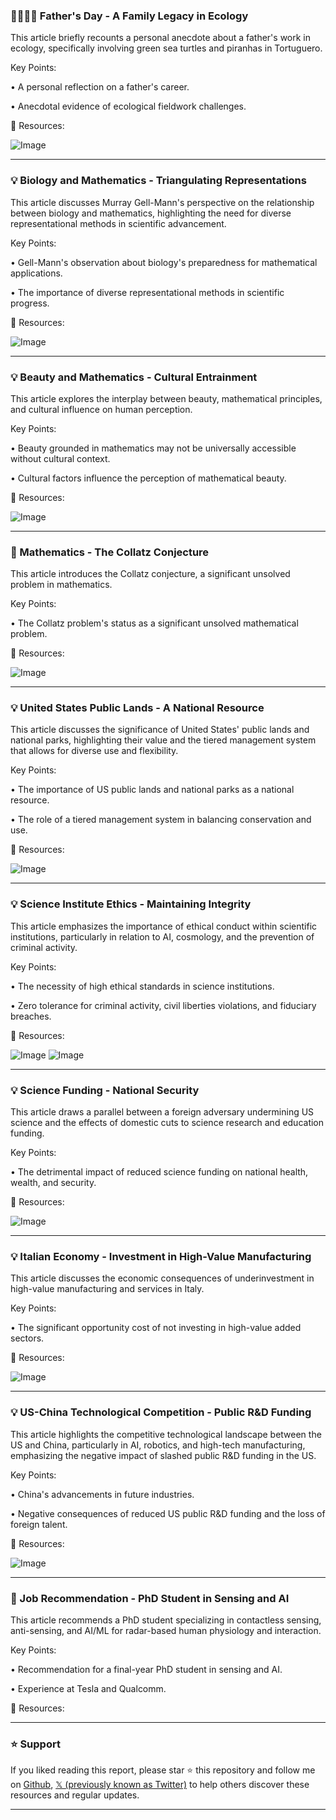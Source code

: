 ### 👨‍👩‍👧‍👦 Father's Day - A Family Legacy in Ecology

This article briefly recounts a personal anecdote about a father's work in ecology, specifically involving green sea turtles and piranhas in Tortuguero.


Key Points:

• A personal reflection on a father's career.

• Anecdotal evidence of ecological fieldwork challenges.


🔗 Resources:

![Image](https://pbs.twimg.com/media/E4WWEQzVkAENCNY?format=png&name=900x900)


---
### 💡 Biology and Mathematics - Triangulating Representations

This article discusses Murray Gell-Mann's perspective on the relationship between biology and mathematics, highlighting the need for diverse representational methods in scientific advancement.


Key Points:

• Gell-Mann's observation about biology's preparedness for mathematical applications.

•  The importance of diverse representational methods in scientific progress.


🔗 Resources:

![Image](https://pbs.twimg.com/media/F2Sxxr0boAAMzAo?format=jpg&name=small)


---
### 💡 Beauty and Mathematics - Cultural Entrainment

This article explores the interplay between beauty, mathematical principles, and cultural influence on human perception.


Key Points:

• Beauty grounded in mathematics may not be universally accessible without cultural context.

• Cultural factors influence the perception of mathematical beauty.


🔗 Resources:

![Image](https://pbs.twimg.com/media/GqGHQRqXwAEfBii?format=jpg&name=small)


---
### 🤖 Mathematics - The Collatz Conjecture

This article introduces the Collatz conjecture, a significant unsolved problem in mathematics.


Key Points:

• The Collatz problem's status as a significant unsolved mathematical problem.


🔗 Resources:

![Image](https://pbs.twimg.com/media/GqJ0IFCaYAAaFai?format=jpg&name=small)


---
### 💡 United States Public Lands - A National Resource

This article discusses the significance of United States' public lands and national parks, highlighting their value and the tiered management system that allows for diverse use and flexibility.


Key Points:

•  The importance of US public lands and national parks as a national resource.

• The role of a tiered management system in balancing conservation and use.


🔗 Resources:

![Image](https://pbs.twimg.com/media/FaPuAt2XEAEx0fB?format=jpg&name=small)


---
### 💡 Science Institute Ethics - Maintaining Integrity

This article emphasizes the importance of ethical conduct within scientific institutions, particularly in relation to AI, cosmology, and the prevention of criminal activity.


Key Points:

•  The necessity of high ethical standards in science institutions.

•  Zero tolerance for criminal activity, civil liberties violations, and fiduciary breaches.


🔗 Resources:

![Image](https://pbs.twimg.com/media/GGy0oTlasAAICQ8?format=png&name=small)
![Image](https://pbs.twimg.com/media/GGy0oUUXEAALFWL?format=jpg&name=small)


---
### 💡 Science Funding - National Security

This article draws a parallel between a foreign adversary undermining US science and the effects of domestic cuts to science research and education funding.


Key Points:

•  The detrimental impact of reduced science funding on national health, wealth, and security.


🔗 Resources:

![Image](https://pbs.twimg.com/media/GrVewBVbMAAhO2N?format=jpg&name=small)


---
### 💡 Italian Economy - Investment in High-Value Manufacturing

This article discusses the economic consequences of underinvestment in high-value manufacturing and services in Italy.


Key Points:

• The significant opportunity cost of not investing in high-value added sectors.


🔗 Resources:

![Image](https://pbs.twimg.com/media/GrSyR5yW8AAIouQ?format=jpg&name=small)


---
### 💡 US-China Technological Competition -  Public R&D Funding

This article highlights the competitive technological landscape between the US and China, particularly in AI, robotics, and high-tech manufacturing, emphasizing the negative impact of slashed public R&D funding in the US.


Key Points:

• China's advancements in future industries.

• Negative consequences of reduced US public R&D funding and the loss of foreign talent.


🔗 Resources:

![Image](https://pbs.twimg.com/media/GrTvgMfXMAAMqIP?format=jpg&name=small)


---
### 🚀 Job Recommendation - PhD Student in Sensing and AI

This article recommends a PhD student specializing in contactless sensing, anti-sensing, and AI/ML for radar-based human physiology and interaction.


Key Points:

•  Recommendation for a final-year PhD student in sensing and AI.

•  Experience at Tesla and Qualcomm.


🔗 Resources:


---

### ⭐️ Support

If you liked reading this report, please star ⭐️ this repository and follow me on [Github](https://github.com/Drix10), [𝕏 (previously known as Twitter)](https://x.com/DRIX_10_) to help others discover these resources and regular updates.

---